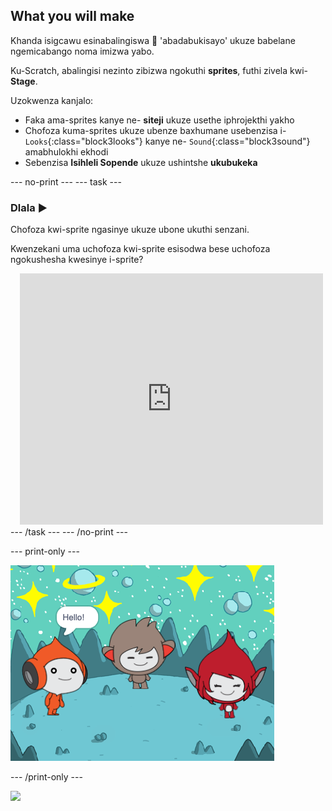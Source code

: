## What you will make

Khanda isigcawu esinabalingiswa 👾 'abadabukisayo' ukuze babelane ngemicabango noma imizwa yabo.

Ku-Scratch, abalingisi nezinto zibizwa ngokuthi **sprites**, futhi zivela kwi- **Stage**.

Uzokwenza kanjalo:
+ Faka ama-sprites kanye ne- **siteji** ukuze usethe iphrojekthi yakho
+ Chofoza kuma-sprites ukuze ubenze baxhumane usebenzisa i- `Looks`{:class="block3looks"} kanye ne- `Sound`{:class="block3sound"} amabhulokhi ekhodi
+ Sebenzisa **Isihleli Sopende** ukuze ushintshe **ukubukeka**

--- no-print --- --- task ---
### Dlala ▶️
<div style="display: flex; flex-wrap: wrap">
<div style="flex-basis: 175px; flex-grow: 1">  
Chofoza kwi-sprite ngasinye ukuze ubone ukuthi senzani. 

Kwenzekani uma uchofoza kwi-sprite esisodwa bese uchofoza ngokushesha kwesinye i-sprite?
</div>
<div class="scratch-preview" style="margin-left: 15px;">
  <iframe allowtransparency="true" width="485" height="402" src="https://scratch.mit.edu/projects/embed/485673032/?autostart=false" frameborder="0"></iframe>
</div>
</div>
--- /task --- --- /no-print ---

--- print-only ---

![Iphrojekthi eqediwe.](images/showcase_static.png)

--- /print-only ---

![](https://code.org/api/hour/begin_raspi_space.png)

